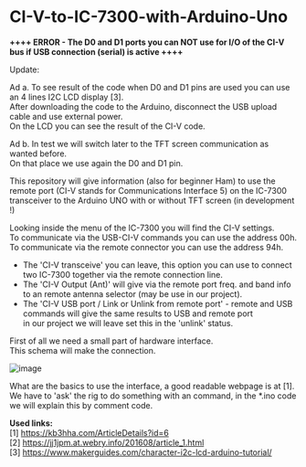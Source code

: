 # CI-V-to-IC-7300-with-Arduino-Uno

<b> ++++ ERROR - The D0 and D1 ports you can NOT use for I/O of the CI-V bus if USB connection (serial) is active ++++ </b><br>

Update:

Ad a. To see result of the code when D0 and D1 pins are used you can use an 4 lines I2C LCD display [3]. <br>
After downloading the code to the Arduino, disconnect the USB upload cable and use external power.<br>
On the LCD you can see the result of the CI-V code.<p>

Ad b. In test we will switch later to the TFT screen communication as wanted before.<br>
On that place we use again the D0 and D1 pin.<p>

This repository will give information (also for beginner Ham) to use the remote port (CI-V stands for Communications Interface 5) on the IC-7300 transceiver to the Arduino UNO with or without TFT screen (in development !)

Looking inside the menu of the IC-7300 you will find the CI-V settings.<br>
To communicate via the USB-CI-V commands you can use the address 00h.<br>
To communicate via the remote connector you can use the address 94h.<br>
* The 'CI-V transceive' you can leave, this option you can use to connect two IC-7300 together via the remote connection line.<br>
* The 'CI-V Output (Ant)' will give via the remote port freq. and band info to an remote antenna selector (may be use in our project).<br> 
* The 'CI-V USB port / Link or Unlink from remote port' - remote and USB commands will give the same results to USB and remote port <br>
  in our project we will leave set this in the 'unlink' status.<p>
  
First of all we need a small part of hardware interface.<br>
This schema will make the connection.

![image](https://user-images.githubusercontent.com/4719917/152031252-81abdf0e-3988-4e99-84fb-821411a88f9b.png)


What are the basics to use the interface, a good readable webpage is at [1].<br>
We have to 'ask' the rig to do something with an command, in the *.ino code we will explain this by comment code.<p>

<b>Used links:</b><br>
  [1] https://kb3hha.com/ArticleDetails?id=6 <br>
  [2] https://jj1jpm.at.webry.info/201608/article_1.html<br>
  [3] https://www.makerguides.com/character-i2c-lcd-arduino-tutorial/


  



